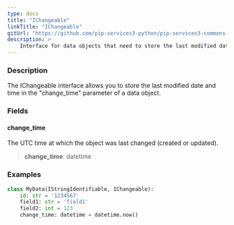 ```yaml
---
type: docs
title: "IChangeable"
linkTitle: "IChangeable"
gitUrl: "https://github.com/pip-services3-python/pip-services3-commons-python"
description: > 
    Interface for data objects that need to store the last modified date and time.
---
```


### Description

The IChangeable interface allows you to store the last modified date and time in the "change_time" parameter of a data object.

### Fields

<span class="hide-title-link">

#### change_time
The UTC time at which the object was last changed (created or updated).
> **change_time**: datetime

### Examples
```python
class MyData(IStringIdentifiable, IChangeable):
    id: str = '1234567'
    field1: str = 'field1'
    field2: int = 123
    change_time: datetime = datetime.now()
```
</span>
